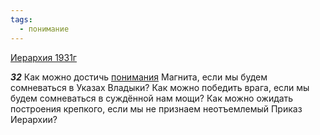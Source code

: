 ```yaml
---
tags:
  - понимание
---
```


[Иерархия 1931г](https://127.0.0.1:4002/agni/1931)

___32___
Как можно достичь [понимания](../../../tags/#понимание) Магнита, если мы будем сомневаться в Указах Владыки? Как можно победить врага, если мы будем сомневаться в суждённой нам мощи? Как можно ожидать построения крепкого, если мы не признаем неотъемлемый Приказ Иерархии?   

